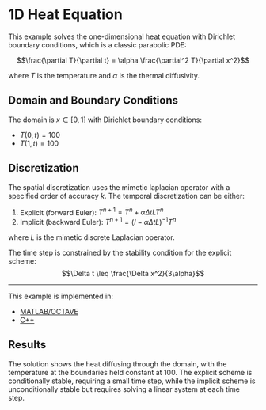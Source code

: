 # 1D Heat Equation

This example solves the one-dimensional heat equation with Dirichlet boundary conditions, which is a classic parabolic PDE:

$$\frac{\partial T}{\partial t} = \alpha \frac{\partial^2 T}{\partial x^2}$$

where $T$ is the temperature and $\alpha$ is the thermal diffusivity.

## Domain and Boundary Conditions

The domain is $x \in [0, 1]$ with Dirichlet boundary conditions:
- $T(0, t) = 100$
- $T(1, t) = 100$

## Discretization

The spatial discretization uses the mimetic laplacian operator with a specified order of accuracy $k$. The temporal discretization can be either:
1. Explicit (forward Euler): $T^{n+1} = T^n + \alpha \Delta t L T^n$
2. Implicit (backward Euler): $T^{n+1} = (I - \alpha \Delta t L)^{-1} T^n$

where $L$ is the mimetic discrete Laplacian operator.

The time step is constrained by the stability condition for the explicit scheme:
$$\Delta t \leq \frac{\Delta x^2}{3\alpha}$$

---

This example is implemented in:
- [MATLAB/OCTAVE](https://github.com/csrc-sdsu/mole/blob/main/examples/matlab/parabolic1D.m)
- [C++](https://github.com/csrc-sdsu/mole/blob/main/examples/cpp/parabolic1D.cpp)

## Results

The solution shows the heat diffusing through the domain, with the temperature at the boundaries held constant at 100. The explicit scheme is conditionally stable, requiring a small time step, while the implicit scheme is unconditionally stable but requires solving a linear system at each time step. 
